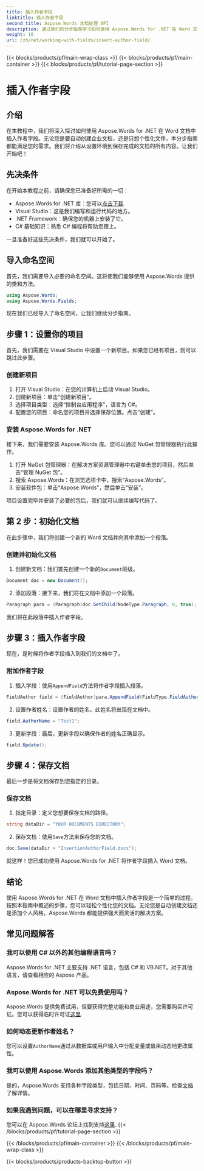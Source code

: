 ```yaml
---
title: 插入作者字段
linktitle: 插入作者字段
second_title: Aspose.Words 文档处理 API
description: 通过我们的分步指南学习如何使用 Aspose.Words for .NET 在 Word 文档中插入作者字段。非常适合自动创建文档。
weight: 10
url: /zh/net/working-with-fields/insert-author-field/
---
```


{{< blocks/products/pf/main-wrap-class >}}
{{< blocks/products/pf/main-container >}}
{{< blocks/products/pf/tutorial-page-section >}}

# 插入作者字段

## 介绍

在本教程中，我们将深入探讨如何使用 Aspose.Words for .NET 在 Word 文档中插入作者字段。无论您是要自动创建企业文档，还是只想个性化文件，本分步指南都能满足您的需求。我们将介绍从设置环境到保存完成的文档的所有内容。让我们开始吧！

## 先决条件

在开始本教程之前，请确保您已准备好所需的一切：

-  Aspose.Words for .NET 库：您可以[点击下载](https://releases.aspose.com/words/net/).
- Visual Studio：这是我们编写和运行代码的地方。
- .NET Framework：确保您的机器上安装了它。
- C# 基础知识：熟悉 C# 编程将帮助您跟上。

一旦准备好这些先决条件，我们就可以开始了。

## 导入命名空间

首先，我们需要导入必要的命名空间。这将使我们能够使用 Aspose.Words 提供的类和方法。

```csharp
using Aspose.Words;
using Aspose.Words.Fields;
```

现在我们已经导入了命名空间，让我们继续分步指南。

## 步骤 1：设置你的项目

首先，我们需要在 Visual Studio 中设置一个新项目。如果您已经有项目，则可以跳过此步骤。

### 创建新项目

1. 打开 Visual Studio：在您的计算机上启动 Visual Studio。
2. 创建新项目：单击“创建新项目”。
3. 选择项目类型：选择“控制台应用程序”，语言为 C#。
4. 配置您的项目：命名您的项目并选择保存位置。点击“创建”。

### 安装 Aspose.Words for .NET

接下来，我们需要安装 Aspose.Words 库。您可以通过 NuGet 包管理器执行此操作。

1. 打开 NuGet 包管理器：在解决方案资源管理器中右键单击您的项目，然后单击“管理 NuGet 包”。
2. 搜索 Aspose.Words：在浏览选项卡中，搜索“Aspose.Words”。
3. 安装软件包：单击“Aspose.Words”，然后单击“安装”。

项目设置完毕并安装了必要的包后，我们就可以继续编写代码了。

## 第 2 步：初始化文档

在此步骤中，我们将创建一个新的 Word 文档并向其中添加一个段落。

### 创建并初始化文档

1. 创建新文档：我们首先创建一个新的`Document`班级。

```csharp
Document doc = new Document();
```

2. 添加段落：接下来，我们将在文档中添加一个段落。

```csharp
Paragraph para = (Paragraph)doc.GetChild(NodeType.Paragraph, 0, true);
```

我们将在此段落中插入作者字段。

## 步骤 3：插入作者字段

现在，是时候将作者字段插入到我们的文档中了。

### 附加作者字段

1. 插入字段：使用`AppendField`方法将作者字段插入段落。

```csharp
FieldAuthor field = (FieldAuthor)para.AppendField(FieldType.FieldAuthor, false);
```

2. 设置作者姓名：设置作者的姓名。此姓名将出现在文档中。

```csharp
field.AuthorName = "Test1";
```

3. 更新字段：最后，更新字段以确保作者的姓名正确显示。

```csharp
field.Update();
```

## 步骤 4：保存文档

最后一步是将文档保存到您指定的目录。

### 保存文档

1. 指定目录：定义您想要保存文档的路径。

```csharp
string dataDir = "YOUR DOCUMENTS DIRECTORY";
```

2. 保存文档：使用`Save`方法来保存您的文档。

```csharp
doc.Save(dataDir + "InsertionAuthorField.docx");
```

就这样！您已成功使用 Aspose.Words for .NET 将作者字段插入 Word 文档。

## 结论

使用 Aspose.Words for .NET 在 Word 文档中插入作者字段是一个简单的过程。按照本指南中概述的步骤，您可以轻松个性化您的文档。无论您是自动创建文档还是添加个人风格，Aspose.Words 都能提供强大而灵活的解决方案。

## 常见问题解答

### 我可以使用 C# 以外的其他编程语言吗？

Aspose.Words for .NET 主要支持 .NET 语言，包括 C# 和 VB.NET。对于其他语言，请查看相应的 Aspose 产品。

### Aspose.Words for .NET 可以免费使用吗？

Aspose.Words 提供免费试用，但要获得完整功能和商业用途，您需要购买许可证。您可以获得临时许可证[这里](https://purchase.aspose.com/temporary-license/).

### 如何动态更新作者姓名？

您可以设置`AuthorName`通过从数据库或用户输入中分配变量或值来动态地更改属性。

### 我可以使用 Aspose.Words 添加其他类型的字段吗？

是的，Aspose.Words 支持各种字段类型，包括日期、时间、页码等。检查[文档](https://reference.aspose.com/words/net/)了解详情。

### 如果我遇到问题，可以在哪里寻求支持？

您可以在 Aspose.Words 论坛上找到支持[这里](https://forum.aspose.com/c/words/8).
{{< /blocks/products/pf/tutorial-page-section >}}

{{< /blocks/products/pf/main-container >}}
{{< /blocks/products/pf/main-wrap-class >}}

{{< blocks/products/products-backtop-button >}}
